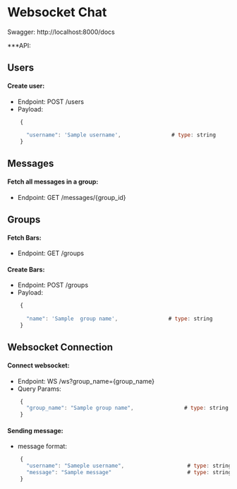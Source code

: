 # Websocket Chat 

Swagger: http://localhost:8000/docs

***API: 

## Users

#### Create user:
- Endpoint: POST /users
- Payload:
```js
    {
    
      "username": 'Sample username',                # type: string
    }
```

## Messages

#### Fetch all messages in a group: 
- Endpoint: GET /messages/{group_id}



## Groups

#### Fetch  Bars: 
- Endpoint: GET /groups

#### Create  Bars: 
- Endpoint: POST /groups
- Payload:
```js
    {
    
      "name": 'Sample  group name',                # type: string
    }
```



## Websocket Connection

#### Connect websocket: 
- Endpoint: WS /ws?group_name={group_name}
- Query Params: 
```js
    {
      "group_name": "Sample group name",                # type: string
    }
```

#### Sending message:
- message format:
```js
    {
      "username": "Sameple username",                    # type: string
      "message": "Sample message"                        # type: string
    }
```